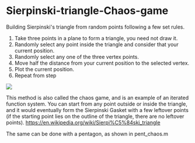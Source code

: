# Sierpinski-triangle-Chaos-game
Building Sierpinski's triangle from random points following a few set rules.

1. Take three points in a plane to form a triangle, you need not draw it.
2. Randomly select any point inside the triangle and consider that your current position.
3. Randomly select any one of the three vertex points.
4. Move half the distance from your current position to the selected vertex.
5. Plot the current position.
6. Repeat from step 

![](tri_chaos.gif)

This method is also called the chaos game, and is an example of an iterated function system. You can start from any point outside or inside the triangle, and it would eventually form the Sierpinski Gasket with a few leftover points (if the starting point lies on the outline of the triangle, there are no leftover points).
https://en.wikipedia.org/wiki/Sierpi%C5%84ski_triangle

The same can be done with a pentagon, as shown in pent_chaos.m

